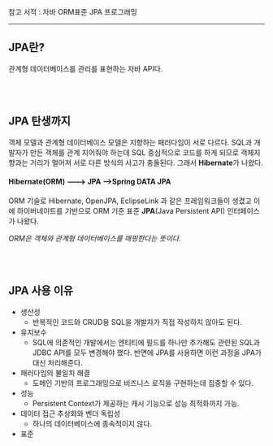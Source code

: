 참고 서적 : 자바 ORM표준 JPA 프로그래밍 

------

## JPA란? 

관계형 데이터베이스를 관리를 표현하는 자바 API다.      

​        
​            

## JPA 탄생까지

  객체 모델과 관계형 데이터베이스 모델은 지향하는 패러다임이 서로 다르다.  SQL과 개발자가 만든 객체를 관계 지어줘야 하는데 SQL 중심적으로 코드를 하게 되므로 객체지향과는 거리가 멀어져 서로 다른 방식의 사고가 충돌된다. 그래서 **Hibernate**가 나왔다.

#### Hibernate(ORM)  ———> JPA ——>Spring DATA JPA

ORM 기술로 Hibernate, OpenJPA, EclipseLink 과 같은 프레임워크들이 생겼고 이에 하이버네이트를 기반으로 ORM 기준 표준 **JPA**(Java Persistent API) 인터페이스가 나왔다.

*ORM은 객체와 관계형 데이터베이스를 매핑한다는 뜻이다.*

​             
​               

## JPA 사용 이유

- 생산성
  - 반복적인 코드와 CRUD용 SQL을 개발자가 직접 작성하지 않아도 된다.
- 유지보수
  - SQL에 의존적인 개발에서는 엔티티에 필드를 하나만 추가해도 관련된 SQL과 JDBC API를 모두 변경해야 했다. 반면에 JPA를 사용하면 이런 과정을 JPA가 대신 처리해준다.
- 패러다임의 불일치 해결
  - 도메인 기반의 프로그래밍으로 비즈니스 로직을 구현하는데 집중할 수 있다.
- 성능
  - Persistent Context가 제공하는 캐시 기능으로 성능 최적화까지 가능.
- 데이터 접근 추상화와 벤더 독립성
  - 하나의 데이터베이스에 종속적이지 않다.
- 표준
